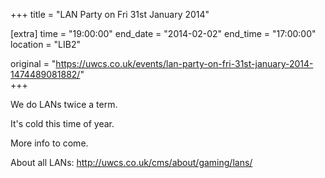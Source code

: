 +++
title = "LAN Party on Fri 31st January 2014"

[extra]
time = "19:00:00"
end_date = "2014-02-02"
end_time = "17:00:00"
location = "LIB2"

original = "https://uwcs.co.uk/events/lan-party-on-fri-31st-january-2014-1474489081882/"    
+++

We do LANs twice a term.

It's cold this time of year.

More info to come.

About all LANs: http://uwcs.co.uk/cms/about/gaming/lans/

